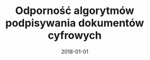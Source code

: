 ---
# Documentation: https://wowchemy.com/docs/managing-content/

title: Odporność algorytmów podpisywania dokumentów cyfrowych
subtitle: ''
summary: ''
authors:
- Mateusz Duda
- Ireneusz Jóźwiak
- Jan Maciejewski
- saganowski
tags: []
categories: []
date: '2018-01-01'
lastmod: 2022-10-07T05:07:15Z
featured: false
draft: false

# Featured image
# To use, add an image named `featured.jpg/png` to your page's folder.
# Focal points: Smart, Center, TopLeft, Top, TopRight, Left, Right, BottomLeft, Bottom, BottomRight.
image:
  caption: ''
  focal_point: ''
  preview_only: false

# Projects (optional).
#   Associate this post with one or more of your projects.
#   Simply enter your project's folder or file name without extension.
#   E.g. `projects = ["internal-project"]` references `content/project/deep-learning/index.md`.
#   Otherwise, set `projects = []`.
projects: []
publishDate: '2022-10-07T05:07:14.782642Z'
publication_types:
- '2'
abstract: ''
publication: '*Zeszyty Naukowe Politechniki Śląskiej. Organizacja i Zarządzanie*'
doi: 10.29119/1641-3466.2018.130.11
---